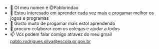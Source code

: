 - 👋 OI meu nomen é @Pablorindao
- 👀 Estou interesado em aprender cada vez mais e progamar melhor os jogos e programas
- 🌱 Gosto muito de progamar mais estol aprendendo
- 💞️ procuro colaborar com os colegas e ajudar a todos
- 📫 Vcs podem falar comigo atravez do meu gmail pablo.rodrigues.silva@escola.pr.gov.br
